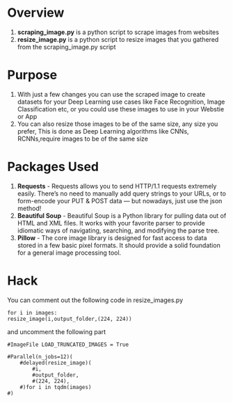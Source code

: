 # Overview

1. **scraping_image.py** is a python script to scrape images from websites
2. **resize_image.py** is a python script to resize images that you gathered from the scraping_image.py script

# Purpose

1. With just a few changes you can use the scraped image to create datasets for your Deep Learning use cases like Face Recognition, Image Classification etc, or you could use these images to use in your Webstie or App
2. You can also resize those images to be of the same size, any size you prefer, This is done as Deep Learning algorithms like CNNs, RCNNs,require images to be of the same size

# Packages Used

1. **Requests** - Requests allows you to send HTTP/1.1 requests extremely easily. There’s no need to manually add query strings to your URLs, or to form-encode your PUT & POST data — but nowadays, just use the json method!
2. **Beautiful Soup** - Beautiful Soup is a Python library for pulling data out of HTML and XML files. It works with your favorite parser to provide idiomatic ways of navigating, searching, and modifying the parse tree.
3. **Pillow** - The core image library is designed for fast access to data stored in a few basic pixel formats. It should provide a solid foundation for a general image processing tool.

# Hack

You can comment out the following code in resize_images.py
``` 
for i in images:
resize_image(i,output_folder,(224, 224))
```
    
and uncomment the following part

``` 
#ImageFile LOAD_TRUNCATED_IMAGES = True
```

```
#Parallel(n_jobs=12)(
    #delayed(resize_image)(
        #i,
        #output_folder,
        #(224, 224),
    #)for i in tqdm(images)
#)
```
